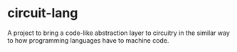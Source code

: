 circuit-lang
============

A project to bring a code-like abstraction layer to circuitry in the similar way to how programming languages have to machine code.
